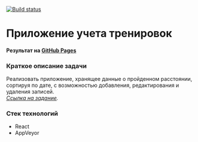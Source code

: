 [![Build status](https://ci.appveyor.com/api/projects/status/yle5w1ddjdu0aajl?svg=true)](https://ci.appveyor.com/project/elenakoch122/ra47-4-2-forms-steps)
# Приложение учета тренировок
#### Результат на [GitHub Pages](https://elenakoch122.github.io/ra47_4.2-forms-steps)  
### Краткое описание задачи 
Реализовать приложение, хранящее данные о пройденном расстоянии, сортируя по дате, с возможностью добавления, редактирования и удаления записей.  
*[Ссылка на задание](https://github.com/netology-code/ra16-homeworks/tree/ra-51/forms/steps).*
### Стек технологий
- React
- AppVeyor
